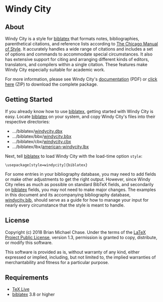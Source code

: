 # Windy City

## About

Windy City is a style for [biblatex](http://www.ctan.org/pkg/biblatex)
that formats notes, bibliographies, parenthetical citations, and
reference lists according to [The Chicago Manual of
Style](http://www.chicagomanualofstyle.org/home.html). It accurately
handles a wide range of citations and includes a set of options and
commands to accommodate special circumstances. It also has extensive
support for citing and arranging different kinds of editors,
translators, and compilers within a single citation. These features
make Windy City especially suitable for academic work.

For more information, please see Windy City's
[documentation](https://s3.amazonaws.com/brianchase/windycity.pdf
"windycity.pdf") (PDF) or [click
here](https://s3.amazonaws.com/brianchase/windycity.zip
"windycity.zip") (ZIP) to download the complete package.

## Getting Started

If you already know how to use
[biblatex](http://www.ctan.org/pkg/biblatex), getting started with
Windy City is easy. Locate
[biblatex](http://www.ctan.org/pkg/biblatex) on your system, and copy
Windy City's files into their respective directories:

* .../biblatex/[windycity.dbx](https://github.com/brianchase/windycity/blob/master/windycity.dbx)
* .../biblatex/bbx/[windycity.bbx](https://github.com/brianchase/windycity/blob/master/bbx/windycity.bbx)
* .../biblatex/cbx/[windycity.cbx](https://github.com/brianchase/windycity/blob/master/cbx/windycity.cbx)
* .../biblatex/lbx/[american-windycity.lbx](https://github.com/brianchase/windycity/blob/master/lbx/american-windycity.lbx)

Next, tell [biblatex](http://www.ctan.org/pkg/biblatex) to load Windy
City with the load-time option `style`:

```
\usepackage[style=windycity]{biblatex}
```

For some entries in your bibliography database, you may need to add
fields or make other adjustments to get the right output. However,
since Windy City relies as much as possible on standard BibTeX fields,
and secondarily on [biblatex](http://www.ctan.org/pkg/biblatex)
fields, you may not need to make major changes. The examples in this
document and its accompanying bibliography database,
[windycity.bib](https://github.com/brianchase/windycity/blob/master/doc/windycity.bib),
should serve as a guide for how to manage your input for nearly every
circumstance that the style is meant to handle.

## License

Copyright (c) 2018 Brian Michael Chase. Under the terms of the [LaTeX
Project Public License](http://www.latex-project.org/lppl.txt),
version 1.3, permission is granted to copy, distribute, or modify this
software.

This software is provided as is, without warranty of any kind, either
expressed or implied, including, but not limited to, the implied
warranties of merchantability and fitness for a particular purpose.

## Requirements

* [TeX Live](http://www.tug.org/texlive "TeX Live")
* [biblatex](http://www.ctan.org/pkg/biblatex "biblatex") 3.8 or higher

